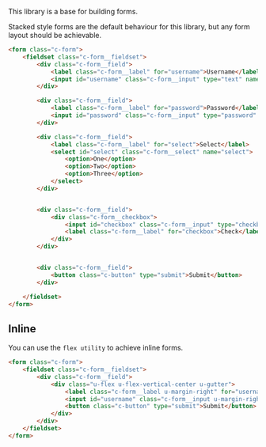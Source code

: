 <p class="u-text-emphasize">This library is a base for building forms.</p>

Stacked style forms are the default behaviour for this library, but any form layout should be achievable.

```html
<form class="c-form">
	<fieldset class="c-form__fieldset">
		<div class="c-form__field">
			<label class="c-form__label" for="username">Username</label>
			<input id="username" class="c-form__input" type="text" name="username" value="" placeholder="" />
		</div>

		<div class="c-form__field">
			<label class="c-form__label" for="password">Password</label>
			<input id="password" class="c-form__input" type="password" name="password" value="" placeholder="" />
		</div>

		<div class="c-form__field">
			<label class="c-form__label" for="select">Select</label>
			<select id="select" class="c-form__select" name="select">
				<option>One</option>
				<option>Two</option>
				<option>Three</option>
			</select>
		</div>


		<div class="c-form__field">
			<div class="c-form__checkbox">
				<input id="checkbox" class="c-form__input" type="checkbox" name="checkit" value="" placeholder="" />
				<label class="c-form__label" for="checkbox">Check</label>
			</div>
		</div>


		<div class="c-form__field">
			<button class="c-button" type="submit">Submit</button>
		</div>

	</fieldset>
</form>
```

## Inline

You can use the `flex utility` to achieve inline forms.

```html
<form class="c-form">
	<fieldset class="c-form__fieldset">
		<div class="c-form__field">
			<div class="u-flex u-flex-vertical-center u-gutter">
				<label class="c-form__label u-margin-right" for="username">Username</label>
				<input id="username" class="c-form__input u-margin-right" type="text" name="username" value="" placeholder="" />
				<button class="c-button" type="submit">Submit</button>
			</div>
		</div>
	</fieldset>
</form>
```